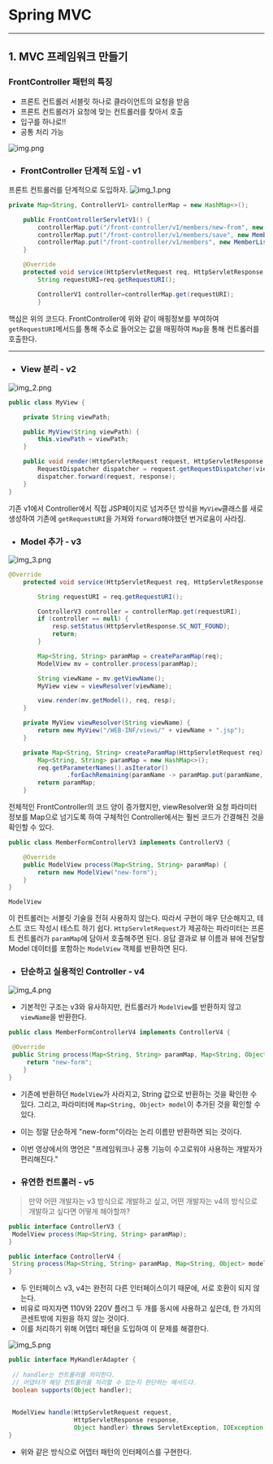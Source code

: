 # Spring MVC 

------------
## 1. MVC 프레임워크 만들기
### FrontController 패턴의 특징
+ 프론트 컨트롤러 서블릿 하나로 클라이언트의 요청을 받음
+ 프론트 컨트롤러가 요청에 맞는 컨트롤러를 찾아서 호출
+ 입구를 하나로!!
+ 공통 처리 가능

![img.png](img.png)

+ ### FrontController 단계적 도입 - v1
프론트 컨트롤러를 단계적으로 도입하자.
![img_1.png](img_1.png)

```java
private Map<String, ControllerV1> controllerMap = new HashMap<>();

    public FrontControllerServletV1() {
        controllerMap.put("/front-controller/v1/members/new-from", new MemberFormtControllerV1());
        controllerMap.put("/front-controller/v1/members/save", new MemberSaveControllerV1());
        controllerMap.put("/front-controller/v1/members", new MemberListControllerV1());
    }

    @Override
    protected void service(HttpServletRequest req, HttpServletResponse resp) throws ServletException, IOException{
        String requestURI=req.getRequestURI();

        ControllerV1 controller=controllerMap.get(requestURI);
        }
```
핵심은 위의 코드다. FrontController에 위와 같이 매핑정보를 부여하여 ```getRequestURI```메서드를 통해 주소로 들어오는 값을 매핑하여 ```Map```을 통해 컨트롤러를 호출한다.

---
+ ### View 분리 - v2

![img_2.png](img_2.png)
```java
public class MyView {

    private String viewPath;

    public MyView(String viewPath) {
        this.viewPath = viewPath;
    }

    public void render(HttpServletRequest request, HttpServletResponse response) throws ServletException, IOException {
        RequestDispatcher dispatcher = request.getRequestDispatcher(viewPath);
        dispatcher.forward(request, response);
    }
}
```
기존 v1에서 Controller에서 직접 JSP페이지로 넘겨주던 방식을
```MyView```클래스를 새로 생성하여 기존에 ```getRequestURI```을 가져와 ```forward```해야했던 번거로움이 사라짐.

+ ### Model 추가 - v3

![img_3.png](img_3.png)

```java
@Override
    protected void service(HttpServletRequest req, HttpServletResponse resp) throws ServletException, IOException {

        String requestURI = req.getRequestURI();

        ControllerV3 controller = controllerMap.get(requestURI);
        if (controller == null) {
            resp.setStatus(HttpServletResponse.SC_NOT_FOUND);
            return;
        }

        Map<String, String> paramMap = createParamMap(req);
        ModelView mv = controller.process(paramMap);

        String viewName = mv.getViewName();
        MyView view = viewResolver(viewName);

        view.render(mv.getModel(), req, resp);
    }

    private MyView viewResolver(String viewName) {
        return new MyView("/WEB-INF/views/" + viewName + ".jsp");
    }

    private Map<String, String> createParamMap(HttpServletRequest req) {
        Map<String, String> paramMap = new HashMap<>();
        req.getParameterNames().asIterator()
                .forEachRemaining(paramName -> paramMap.put(paramName, req.getParameter(paramName)));
        return paramMap;
    }
```
전체적인 FrontController의 코드 양이 증가했지만, viewResolver와 요청 파라미터 정보를 Map으로 넘기도록 하여 
구체적인 Controller에서는 훨씬 코드가 간결해진 것을 확인할 수 있다. 

```java
public class MemberFormControllerV3 implements ControllerV3 {

    @Override
    public ModelView process(Map<String, String> paramMap) {
        return new ModelView("new-form");
    }
}
```
```ModelView```

이 컨트롤러는 서블릿 기술을 전혀 사용하지 않는다. 따라서 구현이 매우 단순해지고, 테스트 코드 작성시
테스트 하기 쉽다.
```HttpServletRequest```가 제공하는 파라미터는 프론트 컨트롤러가 ```paramMap```에 담아서 호출해주면 된다.
응답 결과로 뷰 이름과 뷰에 전달할 Model 데이터를 포함하는 ```ModelView``` 객체를 반환하면 된다.

+ ### 단순하고 실용적인 Controller - v4
![img_4.png](img_4.png)
+ 기본적인 구조는 v3와 유사하지만, 컨트롤러가 ```ModelView```를 반환하지 않고 ```viewName```을 반환한다.

```java
public class MemberFormControllerV4 implements ControllerV4 {
    
 @Override
 public String process(Map<String, String> paramMap, Map<String, Object> model) {
     return "new-form";
    }
}
```
+ 기존에 반환하던 ```ModelView```가 사라지고, String 값으로 반환하는 것을 확인한 수 있다. 그리고, 파라미터에 ```Map<String, Object> model```이 추가된 것을 확인할 수 있다.
+ 이는 정말 단순하게 "new-form"이라는 논리 이름만 반환하면 되는 것이다.
+ 이번 영상에서의 명언은 "프레임워크나 공통 기능이 수고로워야 사용하는 개발자가 편리해진다."

+ ### 유연한 컨트롤러 - v5

> 만약 어떤 개발자는 v3 방식으로 개발하고 싶고, 어떤 개발자는 v4의 방식으로 개발하고 싶다면 어떻게 해야할까?

```java
public interface ControllerV3 {
 ModelView process(Map<String, String> paramMap);
}
```

```java
public interface ControllerV4 {
 String process(Map<String, String> paramMap, Map<String, Object> model);
}
```
+ 두 인터페이스 v3, v4는 완전히 다른 인터페이스이기 때문에, 서로 호환이 되지 않는다. 
+ 비유로 따지자면 110V와 220V 플러그 두 개를 동시에 사용하고 싶은데, 한 가지의 콘센트밖에 지원을 하지 않는 것이다.
+ 이를 처리하기 위해 어뎁터 패턴을 도입하여 이 문제를 해결한다.


![img_5.png](img_5.png)

```java
public interface MyHandlerAdapter {
    
 // handler는 컨트롤러를 의미한다.
 // 어댑터가 해당 컨트롤러를 처리할 수 있는지 판단하는 메서드다.
 boolean supports(Object handler); 
 
 
 ModelView handle(HttpServletRequest request, 
                  HttpServletResponse response,
                  Object handler) throws ServletException, IOException;
}
```
+ 위와 같은 방식으로 어뎁터 패턴의 인터페이스를 구현한다.